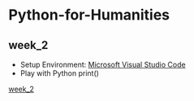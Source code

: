 # Python-for-Humanities

## week_2
+ Setup Environment: [Microsoft Visual Studio Code](https://code.visualstudio.com)
+ Play with Python print()

[week_2](https://github.com/hsiehkl/Python-for-Humanities/blob/master/week_2/Week_2.ipynb)
